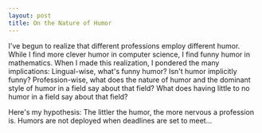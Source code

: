 ```yaml
---
layout: post
title: On the Nature of Humor
---
```


I've begun to realize that different professions employ different humor. While I find more clever humor in computer science, I find funny humor in mathematics. When I made this realization, I pondered the many implications: Lingual-wise, what's funny humor? Isn't humor implicitly funny? Profession-wise, what does the nature of humor and the dominant style of humor in a field say about that field? What does having little to no humor in a field say about that field?

Here's my hypothesis: The littler the humor, the more nervous a profession is. Humors are not deployed when deadlines are set to meet...

